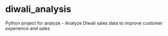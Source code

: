 # diwali_analysis
Python project for analyze - Analyze Diwali sales data to improve customer experience and sales
